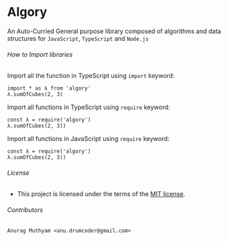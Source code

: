 # Algory

An Auto-Curried General purpose library composed of algorithms and data structures for `JavaScript`, `TypeScript` and `Node.js`

###### How to Import libraries 
Import all the function in TypeScript using `import` keyword:
``` properties 
import * as λ from 'algory'
λ.sumOfCubes(2, 3)
```

Import all functions in TypeScript using `require` keyword:
```properties
const λ = require('algory')
λ.sumOfCubes(2, 3))
```

Import all functions in JavaScript using `require` keyword:
```properties
const λ = require('algory')
λ.sumOfCubes(2, 3))
```

###### License 
- This project is licensed under the terms of the [MIT license](/LICENSE.md).

###### Contributors
```properties
Anurag Muthyam <anu.drumcoder@gmail.com>
```
